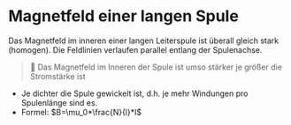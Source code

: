# Magnetfeld einer langen Spule
Das Magnetfeld im inneren einer langen Leiterspule ist überall gleich stark (homogen).
Die Feldlinien verlaufen parallel entlang der Spulenachse.

> 🧲 Das Magnetfeld im Inneren der Spule ist umso stärker je größer die Stromstärke ist

- Je dichter die Spule gewickelt ist, d.h. je mehr Windungen pro Spulenlänge sind es.
- Formel: $B=\mu_0*\frac{N}{l}*I$
